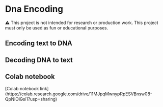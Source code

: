 <h1>Dna Encoding</h1>
⚠ This project is not intended for research or production work. This project must only be used  as fun or educational purposes.

<h2>Encoding text to DNA</h2>


<h2>Decoding DNA to text</h2>

<h2>Colab notebook</h2>
[Colab notebook link](https://colab.research.google.com/drive/11MJpqMwnypRpESVBnsw08-QpNiOiGsi1?usp=sharing)

